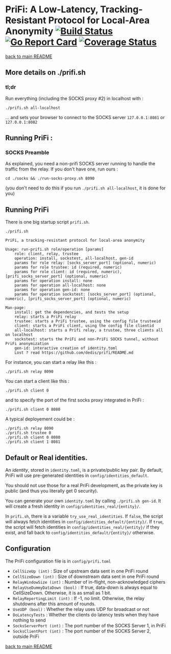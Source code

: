 # PriFi: A Low-Latency, Tracking-Resistant Protocol for Local-Area Anonymity [![Build Status](https://travis-ci.org/dedis/prifi.svg?branch=master)](https://travis-ci.org/lbarman/prifi) [![Go Report Card](https://goreportcard.com/badge/github.com/lbarman/prifi)](https://goreportcard.com/report/github.com/lbarman/prifi) [![Coverage Status](https://coveralls.io/repos/github/dedis/prifi/badge.svg?branch=master)](https://coveralls.io/github/dedis/prifi?branch=master)

[back to main README](README.md)

## More details on ./prifi.sh

### tl;dr

Run everything (including the SOCKS proxy #2) in localhost with :
```
./prifi.sh all-localhost
```
... and sets your browser to connect to the SOCKS server `127.0.0.1:8081` or `127.0.0.1:8082`

## Running PriFi :

### SOCKS Preamble

As explained, you need a non-prifi SOCKS server running to handle the traffic from the relay. If you don't have one, run ours :
```
cd ./socks && ./run-socks-proxy.sh 8090
```
(you don't need to do this if you run `./prifi.sh all-localhost`, it is done for you)

## Running PriFi

There is one big startup script `prifi.sh`. 

```
./prifi.sh

PriFi, a tracking-resistant protocol for local-area anonymity

Usage: run-prifi.sh role/operation [params]
	role: client, relay, trustee
	operation: install, sockstest, all-localhost, gen-id
	params for role relay: [socks_server_port] (optional, numeric)
	params for role trustee: id (required, numeric)
	params for role client: id (required, numeric), [prifi_socks_server_port] (optional, numeric)
	params for operation install: none
	params for operation all-localhost: none
	params for operation gen-id: none
	params for operation sockstest: [socks_server_port] (optional, numeric), [prifi_socks_server_port] (optional, numeric)

Man-page:
	install: get the dependencies, and tests the setup
	relay: starts a PriFi relay
	trustee: starts a PriFi trustee, using the config file trusteeid
	client: starts a PriFi client, using the config file clientid
	all-localhost: starts a Prifi relay, a trustee, three clients all on localhost
	sockstest: starts the PriFi and non-PriFi SOCKS tunnel, without PriFi anonymization
	gen-id: interactive creation of identity.toml
	Lost ? read https://github.com/dedis/prifi/README.md

```

For instance, you can start a relay like this : 

```
./prifi.sh relay 8090
```

You can start a client like this :

```
./prifi.sh client 0
```

and to specify the port of the first socks proxy integrated in PriFi :

```
./prifi.sh client 0 8080
```

A typical deployement could be :

```
./prifi.sh relay 8090
./prifi.sh trustee 0
./prifi.sh client 0 8080
./prifi.sh client 1 8081
```

## Default or Real identities.

An *identity*, stored in `identity.toml`, is a private/public key pair. By default, PriFi will use pre-generated identities in `config/identities_default`.

You should not use those for a real PriFi development, as the private key is public (and thus you literally get 0 security).

You can generate your own `identity.toml` by calling `./prifi.sh gen-id`. It will create a fresh identity in `config/identities_real/{entity}/`.

In `prifi.sh`, there is a variable `try_use_real_identities`. If `false`, the script will always fetch identities in `config/identities_default/{entity}/`. If `true`, the script will fetch identities in `config/identities_real/{entity}/` if they exist, and fall back to `config/identities_default/{entity}/` otherwise.


## Configuration

The PriFi configuration file is in `config/prifi.toml`

 - `CellSizeUp (int)` : Size of upstream data sent in one PriFi round
 - `CellSizeDown (int)` : Size of downstream data sent in one PriFi round
 - `RelayWindowSize (int)` : Number of in-flight, non-acknowledged ciphers
 - `RelayUseDummyDataDown (bool)` : If true, data-down is always equal to CellSizeDown. Otherwise, it is as small as 1 bit.
 - `RelayReportingLimit (int)` : If -1, no limit. Otherwise, the relay shutdowns after this amount of rounds.
 - `UseUDP (bool)` : Whether the relay uses UDP for broadcast or not
 - `DoLatencyTests` : Whether the clients do latency tests when they have nothing to send
 - `SocksServerPort (int)` : The port number of the SOCKS Server 1, in PriFi
 - `SocksClientPort (int)` : The port number of the SOCKS Server 2, outside PriFi

[back to main README](README.md)